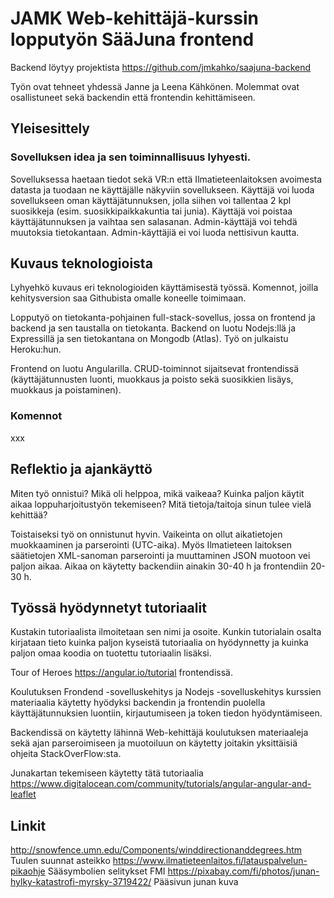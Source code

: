 # JAMK Web-kehittäjä-kurssin lopputyön SääJuna frontend

Backend löytyy projektista https://github.com/jmkahko/saajuna-backend

Työn ovat tehneet yhdessä Janne ja Leena Kähkönen. Molemmat ovat osallistuneet sekä backendin että frontendin kehittämiseen.

## Yleisesittely

### Sovelluksen idea ja sen toiminnallisuus lyhyesti.

Sovelluksessa haetaan tiedot sekä VR:n että Ilmatieteenlaitoksen avoimesta datasta ja tuodaan ne käyttäjälle näkyviin sovellukseen. Käyttäjä voi luoda sovellukseen oman käyttäjätunnuksen, jolla siihen voi tallentaa 2 kpl suosikkeja (esim. suosikkipaikkakuntia tai junia). Käyttäjä voi poistaa käyttäjätunnuksen ja vaihtaa sen salasanan. Admin-käyttäjä voi tehdä muutoksia tietokantaan. Admin-käyttäjiä ei voi luoda nettisivun kautta.

## Kuvaus teknologioista

Lyhyehkö kuvaus eri teknologioiden käyttämisestä työssä.
Komennot, joilla kehitysversion saa Githubista omalle koneelle toimimaan.

Lopputyö on tietokanta-pohjainen full-stack-sovellus, jossa on frontend ja backend ja sen taustalla on tietokanta.
Backend on luotu Nodejs:llä ja Expressillä ja sen tietokantana on Mongodb (Atlas). Työ on julkaistu Heroku:hun.

Frontend on luotu Angularilla. CRUD-toiminnot sijaitsevat frontendissä (käyttäjätunnusten luonti, muokkaus ja poisto sekä suosikkien lisäys, muokkaus ja poistaminen).

### Komennot

xxx

## Reflektio ja ajankäyttö

Miten työ onnistui? Mikä oli helppoa, mikä vaikeaa? Kuinka paljon käytit aikaa loppuharjoitustyön tekemiseen? Mitä tietoja/taitoja sinun tulee vielä kehittää?

Toistaiseksi työ on onnistunut hyvin. Vaikeinta on ollut aikatietojen muokkaaminen ja parserointi (UTC-aika). Myös Ilmatieteen laitoksen säätietojen XML-sanoman parserointi ja muuttaminen JSON muotoon vei paljon aikaa.
Aikaa on käytetty backendiin ainakin 30-40 h ja frontendiin 20-30 h.

## Työssä hyödynnetyt tutoriaalit

Kustakin tutoriaalista ilmoitetaan sen nimi ja osoite.
Kunkin tutorialain osalta kirjataan tieto kuinka paljon kyseistä tutoriaalia on hyödynnetty ja kuinka paljon omaa koodia on tuotettu tutoriaalin lisäksi.

Tour of Heroes https://angular.io/tutorial frontendissä.

Koulutuksen Frondend -sovelluskehitys ja Nodejs -sovelluskehitys kurssien materiaalia käytetty hyödyksi backendin ja frontendin puolella käyttäjätunnuksien luontiin, kirjautumiseen ja token tiedon hyödyntämiseen.

Backendissä on käytetty lähinnä Web-kehittäjä koulutuksen materiaaleja sekä ajan parseroimiseen ja muotoiluun on käytetty joitakin yksittäisiä ohjeita StackOverFlow:sta.

Junakartan tekemiseen käytetty tätä tutoriaalia https://www.digitalocean.com/community/tutorials/angular-angular-and-leaflet

## Linkit

http://snowfence.umn.edu/Components/winddirectionanddegrees.htm Tuulen suunnat asteikko
https://www.ilmatieteenlaitos.fi/latauspalvelun-pikaohje Sääsymbolien selitykset FMI
https://pixabay.com/fi/photos/junan-hylky-katastrofi-myrsky-3719422/ Pääsivun junan kuva
